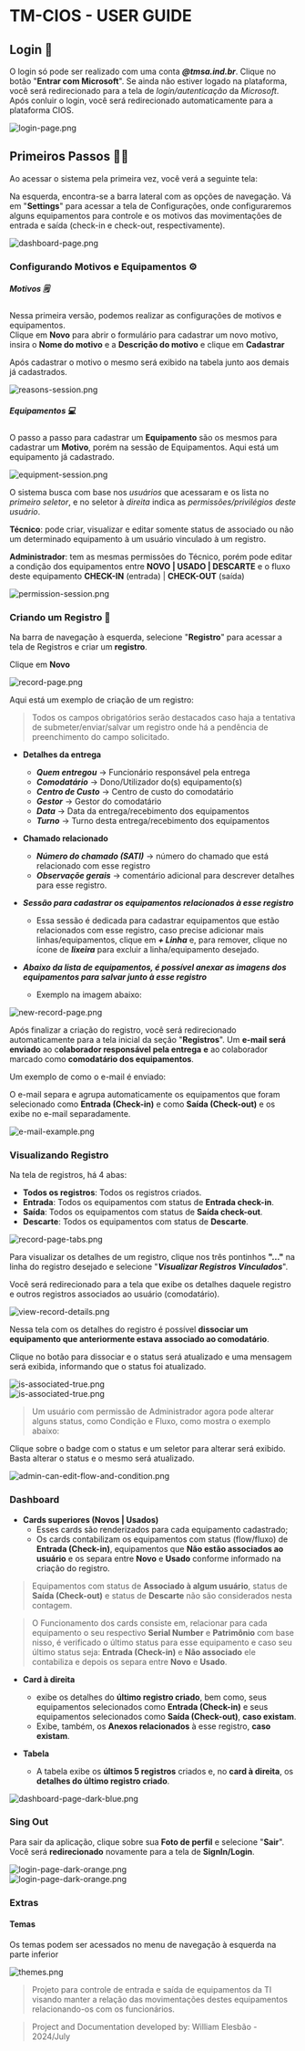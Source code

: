 # TM-CIOS - USER GUIDE

## Login 🔐

O login só pode ser realizado com uma conta ***@tmsa.ind.br***. Clique no botão "**Entrar com Microsoft**". Se ainda não estiver logado na plataforma, você será redirecionado para a tela de *login/autenticação* da *Microsoft*. Após conluir o login, você será redirecionado automaticamente para a plataforma CIOS.

![login-page.png](./docs/login-page.png)

## Primeiros Passos 🚶🏻

Ao acessar o sistema pela primeira vez, você verá a seguinte tela:

Na esquerda, encontra-se a barra lateral com as opções de navegação. Vá em "**Settings**" para acessar a tela de Configurações, onde configuraremos alguns equipamentos para controle e os motivos das movimentações de entrada e saída (check-in e check-out, respectivamente).

![dashboard-page.png](./docs/dashboard-page.png)

### Configurando Motivos e Equipamentos ⚙️

##### Motivos 🗒️

Nessa primeira versão, podemos realizar as configurações de motivos e equipamentos.  
Clique em **Novo** para abrir o formulário para cadastrar um novo motivo, insira o **Nome do motivo** e a **Descrição do motivo** e clique em **Cadastrar**

Após cadastrar o motivo o mesmo será exibido na tabela junto aos demais já cadastrados.

![reasons-session.png](./docs/reasons-session.png)

##### Equipamentos 💻

O passo a passo para cadastrar um **Equipamento** são os mesmos para cadastrar um **Motivo**, porém na sessão de Equipamentos. Aqui está um equipamento já cadastrado.

![equipment-session.png](./docs/equipment-session.png)

O sistema busca com base nos *usuários* que acessaram e os lista no *primeiro seletor*, e no seletor à *direita* indica as *permissões/privilégios deste usuário*.

**Técnico**: pode criar, visualizar e editar somente status de associado ou não um determinado equipamento à um usuário vinculado à um registro.

**Administrador**: tem as mesmas permissões do Técnico, porém pode editar a condição dos equipamentos entre **NOVO | USADO | DESCARTE** e o fluxo deste equipamento **CHECK-IN** (entrada) | **CHECK-OUT** (saída)

![permission-session.png](./docs/permission-session.png)

### Criando um Registro 📑

Na barra de navegação à esquerda, selecione "**Registro**" para acessar a tela de Registros e criar um **registro**.

Clique em **Novo**

![record-page.png](./docs/record-page.png)

Aqui está um exemplo de criação de um registro:

> Todos os campos obrigatórios serão destacados caso haja a tentativa de submeter/enviar/salvar um registro onde há a pendência de preenchimento do campo solicitado.

-   **Detalhes da entrega**
    
    -   ***Quem entregou*** → Funcionário responsável pela entrega
    -   ***Comodatário*** → Dono/Utilizador do(s) equipamento(s)
    -   ***Centro de Custo*** → Centro de custo do comodatário
    -   ***Gestor*** → Gestor do comodatário
    -   ***Data*** → Data da entrega/recebimento dos equipamentos
    -   ***Turno*** → Turno desta entrega/recebimento dos equipamentos
-   **Chamado relacionado**
    
    -   ***Número do chamado (SATI)*** → número do chamado que está relacionado com esse registro
    -   ***Observaçõe gerais*** → comentário adicional para descrever detalhes para esse registro.
-   ***Sessão para cadastrar os equipamentos relacionados à esse registro***
    
    -   Essa sessão é dedicada para cadastrar equipamentos que estão relacionados com esse registro, caso precise adicionar mais linhas/equipamentos, clique em ***\+ Linha*** e, para remover, clique no ícone de ***lixeira*** para excluir a linha/equipamento desejado.
-   ***Abaixo da lista de equipamentos, é possível anexar as imagens dos equipamentos para salvar junto à esse registro***
    
    -   Exemplo na imagem abaixo:

![new-record-page.png](./docs/new-record-page.png)

Após finalizar a criação do registro, você será redirecionado automaticamente para a tela inicial da seção "**Registros**". Um **e-mail será enviado** ao c**olaborador responsável pela entrega** **e** ao colaborador marcado como **comodatário dos equipamentos**.

Um exemplo de como o e-mail é enviado:

O e-mail separa e agrupa automaticamente os equipamentos que foram selecionado como **Entrada (Check-in)** e como **Saída (Check-out)** e os exibe no e-mail separadamente.

![e-mail-example.png](./docs/e-mail-example.png)

### Visualizando Registro

Na tela de registros, há 4 abas:

-   **Todos os registros**: Todos os registros criados.
-   **Entrada**: Todos os equipamentos com status de **Entrada check-in**.
-   **Saída**: Todos os equipamentos com status de **Saída check-out**.
-   **Descarte**: Todos os equipamentos com status de **Descarte**.

![record-page-tabs.png](./docs/record-page-tabs.png)

Para visualizar os detalhes de um registro, clique nos três pontinhos **"..."** na linha do registro desejado e selecione "***Visualizar Registros Vinculados***".

Você será redirecionado para a tela que exibe os detalhes daquele registro e outros registros associados ao usuário (comodatário).

![view-record-details.png](./docs/view-record-details.png)

Nessa tela com os detalhes do registro é possível **dissociar um equipamento que anteriormente estava associado ao comodatário**.

Clique no botão para dissociar e o status será atualizado e uma mensagem será exibida, informando que o status foi atualizado.

![is-associated-true.png](./docs/is-associated-true.png)  
![is-associated-true.png](./docs/is-associated-false.png)

> Um usuário com permissão de Administrador agora pode alterar alguns status, como Condição e Fluxo, como mostra o exemplo abaixo:

Clique sobre o badge com o status e um seletor para alterar será exibido. Basta alterar o status e o mesmo será atualizado.

![admin-can-edit-flow-and-condition.png](./docs/admin-can-edit-flow-and-condition.png)

### Dashboard

-   **Cards superiores (Novos | Usados)**
    -   Esses cards são renderizados para cada equipamento cadastrado;
    -   Os cards contabilizam os equipamentos com status (flow/fluxo) de **Entrada (Check-in)**, equipamentos que **Não estão associados ao usuário** e os separa entre **Novo** e **Usado** conforme informado na criação do registro.

> Equipamentos com status de **Associado à algum usuário**, status de **Saída (Check-out)** e status de **Descarte** não são considerados nesta contagem.

> O Funcionamento dos cards consiste em, relacionar para cada equipamento o seu respectivo **Serial Number** e **Patrimônio** com base nisso, é verificado o último status para esse equipamento e caso seu último status seja: **Entrada (Check-in)** e **Não associado** ele contabiliza e depois os separa entre **Novo** e **Usado**.

-   **Card à direita**
    
    -   exibe os detalhes do **último registro criado**, bem como, seus equipamentos selecionados como **Entrada (Check-in)** e seus equipamentos selecionados como **Saída (Check-out)**, **caso existam**.
    -   Exibe, também, os **Anexos relacionados** à esse registro, **caso existam**.
-   **Tabela**
    
    -   A tabela exibe os **últimos 5 registros** criados e, no **card à direita**, os **detalhes do último registro criado**.

![dashboard-page-dark-blue.png](./docs/dashboard-page-dark-blue.png)

### Sing Out

Para sair da aplicação, clique sobre sua **Foto de perfil** e selecione "**Sair**". Você será **redirecionado** novamente para a tela de **SignIn/Login**.

![login-page-dark-orange.png](./docs/signout.png)  
![login-page-dark-orange.png](./docs/login-page-dark-orange.png)

### Extras

#### Temas

Os temas podem ser acessados no menu de navegação à esquerda na parte inferior

![themes.png](./docs/themes.png)

> Projeto para controle de entrada e saída de equipamentos da TI visando manter a relação das movimentações destes equipamentos relacionando-os com os funcionários.

> Project and Documentation developed by: William Elesbão - 2024/July
